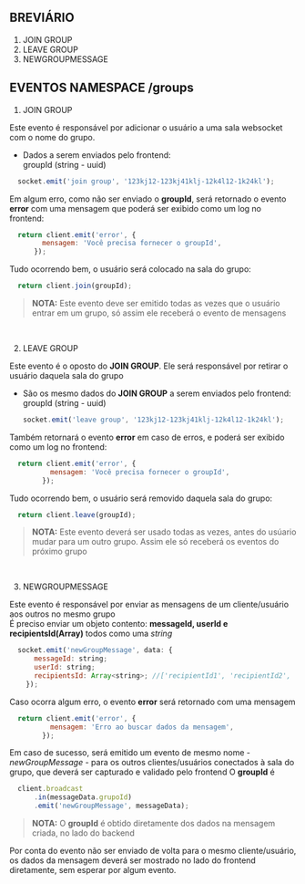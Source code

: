 ## BREVIÁRIO

1. JOIN GROUP
2. LEAVE GROUP
3. NEWGROUPMESSAGE

## EVENTOS NAMESPACE **/groups**

1. JOIN GROUP

Este evento é responsável por adicionar o usuário a uma sala websocket com o nome do grupo.

- Dados a serem enviados pelo frontend:<br>
  groupId (string - uuid)
```javascript
  socket.emit('join group', '123kj12-123kj41klj-12k4l12-1k24kl');
```
Em algum erro, como não ser enviado o **groupId**, será retornado o evento **error** com uma mensagem que poderá ser exibido como um log no frontend:
```javascript
  return client.emit('error', {
        mensagem: 'Você precisa fornecer o groupId',
      });
```
Tudo ocorrendo bem, o usuário será colocado na sala do grupo:
```javascript
  return client.join(groupId);
```

>**NOTA:** Este evento deve ser emitido todas as vezes que o usuário entrar em um grupo, só assim ele receberá o evento de mensagens
<br>

2. LEAVE GROUP

Este evento é o oposto do **JOIN GROUP**. Ele será responsável por retirar o usuário daquela sala do grupo

- São os mesmo dados do **JOIN GROUP** a serem enviados pelo frontend:<br>
  groupId (string - uuid)
  ```javascript
  socket.emit('leave group', '123kj12-123kj41klj-12k4l12-1k24kl');
  ```
Também retornará o evento **error** em caso de erros, e poderá ser exibido como um log no frontend:
```javascript
  return client.emit('error', {
          mensagem: 'Você precisa fornecer o groupId',
        });
```
Tudo ocorrendo bem, o usuário será removido daquela sala do grupo:
```javascript
  return client.leave(groupId);
```

>**NOTA:** Este evento deverá ser usado todas as vezes, antes do usúario mudar para um outro grupo. Assim ele só receberá os eventos do próximo grupo
<br>

3. NEWGROUPMESSAGE

Este evento é responsável por enviar as mensagens de um cliente/usuário aos outros no mesmo grupo<br>
É preciso enviar um objeto contento: **messageId, userId e recipientsId(Array)** todos como uma *string*
```javascript
  socket.emit('newGroupMessage', data: {
      messageId: string;
      userId: string;
      recipientsId: Array<string>; //['recipientId1', 'recipientId2', 'recipientId3', ...]
    });
```
Caso ocorra algum erro, o evento **error** será retornado com uma mensagem
```javascript
  return client.emit('error', {
          mensagem: 'Erro ao buscar dados da mensagem',
        });
```
Em caso de sucesso, será emitido um evento de mesmo nome - *newGroupMessage* - para os outros clientes/usuários conectados à sala do grupo, que deverá ser capturado e validado pelo frontend O **groupId** é 
```javascript
  client.broadcast
      .in(messageData.grupoId)
      .emit('newGroupMessage', messageData);
```
>**NOTA:** O **groupId** é obtido diretamente dos dados na mensagem criada, no lado do backend

Por conta do evento não ser enviado de volta para o mesmo cliente/usuário, os dados da mensagem deverá ser mostrado no lado do frontend diretamente, sem esperar por algum evento.